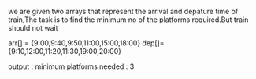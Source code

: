 we are given two arrays that represent the arrival and depature time of train,The task is to find the minimum no of the platforms required.But train should not wait 

arr[] = {9:00,9:40,9:50,11:00,15:00,18:00}
dep[]={9:10,12:00,11:20,11:30,19:00,20:00}


output : minimum platforms needed : 3 

